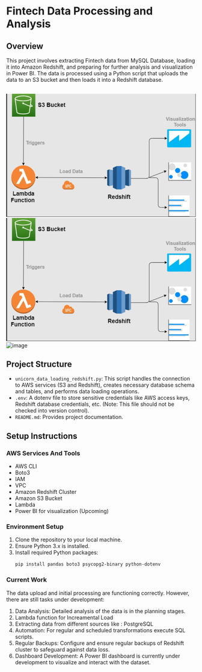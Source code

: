 # Fintech Data Processing and Analysis

## Overview
This project involves extracting Fintech data from MySQL Database, loading it into Amazon Redshift, and preparing for further analysis and visualization in Power BI. The data is processed using a Python script that uploads the data to an S3 bucket and then loads it into a Redshift database.
## 
![image](https://github.com/FroCode/AWS-ETL/blob/main/im.png)
![image](https://github.com/FroCode/AWS-ETL/blob/main/im.png)
![image](https://github.com/FroCode/AWS-ETL/blob/main/Capture%20d'%C3%A9cran%202024-05-06%20234620.png)
## Project Structure
- `unicorn_data_loading_redshift.py`: This script handles the connection to AWS services (S3 and Redshift), creates necessary database schema and tables, and performs data loading operations.
- `.env`: A dotenv file to store sensitive credentials like AWS access keys, Redshift database credentials, etc. (Note: This file should not be checked into version control).
- `README.md`: Provides project documentation.

## Setup Instructions
### AWS Services And Tools
- AWS CLI
- Boto3
- IAM
- VPC
- Amazon Redshift Cluster
- Amazon S3 Bucket
- Lambda 
- Power BI for visualization (Upcoming)

### Environment Setup
1. Clone the repository to your local machine.
2. Ensure Python 3.x is installed.
3. Install required Python packages:
   ```bash
   pip install pandas boto3 psycopg2-binary python-dotenv

### Current Work
The data upload and initial processing are functioning correctly. However, there are still tasks under development:

1. Data Analysis: Detailed analysis of the data is in the planning stages.
2. Lambda function for Increamental Load
3. Extracting data from different sources like : PostgreSQL
4. Automation: For regular and scheduled transformations execute SQL scripts. 
5. Regular Backups: Configure and ensure regular backups of Redshift cluster to safeguard against data loss.
6. Dashboard Development: A Power BI dashboard is currently under development to visualize and interact with the dataset.